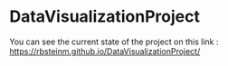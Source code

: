 # DataVisualizationProject

You can see the current state of the project on this link : https://rbsteinm.github.io/DataVisualizationProject/
